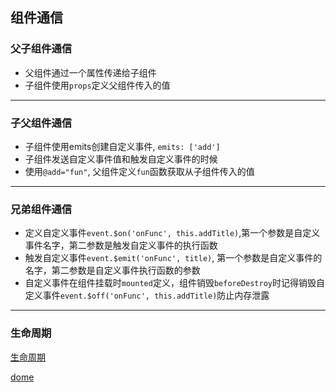 ## 组件通信

### 父子组件通信

- 父组件通过一个属性传递给子组件
- 子组件使用`props`定义父组件传入的值

- - -

### 子父组件通信

- 子组件使用emits创建自定义事件, `emits: ['add']`
- 子组件发送自定义事件值和触发自定义事件的时候
- 使用`@add="fun"`, 父组件定义`fun`函数获取从子组件传入的值

- - -

### 兄弟组件通信

- 定义自定义事件`event.$on('onFunc', this.addTitle)`,第一个参数是自定义事件名字，第二参数是触发自定义事件的执行函数
- 触发自定义事件`event.$emit('onFunc', title)`, 第一个参数是自定义事件的名字，第二参数是自定义事件执行函数的参数
- 自定义事件在组件挂载时`mounted`定义，组件销毁`beforeDestroy`时记得销毁自定义事件`event.$off('onFunc', this.addTitle)`防止内存泄露

- - -

### 生命周期

[生命周期](https://v2.cn.vuejs.org/v2/api#beforeCreate)

[dome](./demo%E4%BB%A3%E7%A0%81/ComponentsDemo/)
